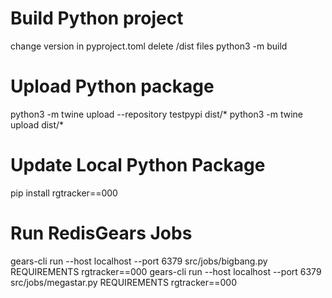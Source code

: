 # Build Python project
change version in pyproject.toml
delete /dist files
python3 -m build

# Upload Python package
python3 -m twine upload --repository testpypi dist/*
python3 -m twine upload dist/*

# Update Local Python Package
pip install rgtracker==000

# Run RedisGears Jobs
gears-cli run --host localhost --port 6379 src/jobs/bigbang.py REQUIREMENTS rgtracker==000
gears-cli run --host localhost --port 6379 src/jobs/megastar.py REQUIREMENTS rgtracker==000